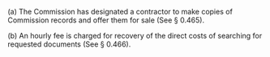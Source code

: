 (a) The Commission has designated a contractor to make copies of Commission records and offer them for sale (See § 0.465).

(b) An hourly fee is charged for recovery of the direct costs of searching for requested documents (See § 0.466).

